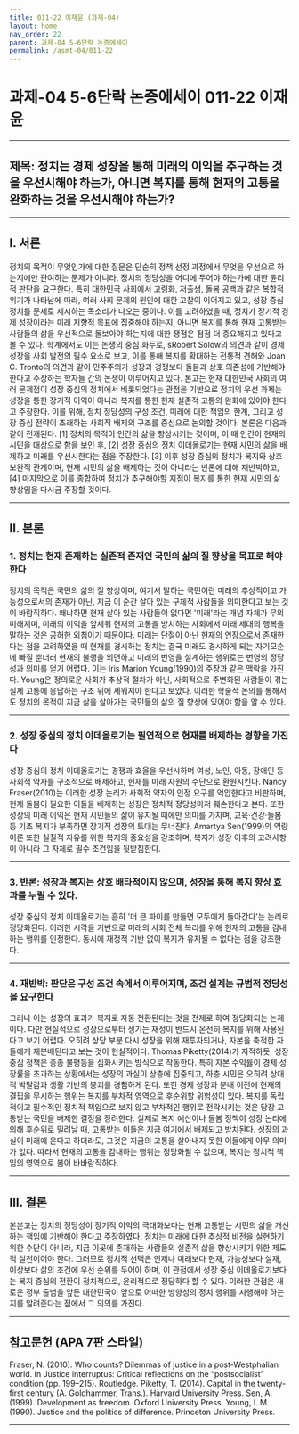 ```yaml
---
title: 011-22 이재윤 (과제-04)
layout: home
nav_order: 22
parent: 과제-04 5-6단락 논증에세이
permalink: /asmt-04/011-22
---
```


# 과제-04 5-6단락 논증에세이 011-22 이재윤 

---

## 제목: 정치는 경제 성장을 통해 미래의 이익을 추구하는 것을 우선시해야 하는가, 아니면 복지를 통해 현재의 고통을 완화하는 것을 우선시해야 하는가?

---

## I. 서론

﻿정치의 목적이 무엇인가에 대한 질문은 단순히 정책 선정 과정에서 무엇을 우선으로 하는지에만 관여하는 문제가 아니라, 정치의 정당성을 어디에 두어야 하는가에 대한 윤리적 판단을 요구한다. 특히 대한민국 사회에서 고령화, 저출생, 돌봄 공백과 같은 복합적 위기가 나타남에 따라, 여러 사회 문제의 원인에 대한 고찰이 이어지고 있고, 성장 중심 정치를 문제로 제시하는 목소리가 나오는 중이다. 이를 고려하였을 때, 정치가 장기적 경제 성장이라는 미래 지향적 목표에 집중해야 하는지, 아니면 복지를 통해 현재 고통받는 사람들의 삶을 우선적으로 돌보아야 하는지에 대한 쟁점은 점점 더 중요해지고 있다고 볼 수 있다. 학계에서도 이는 논쟁의 중심 화두로, sRobert Solow의 의견과 같이 경제 성장을 사회 발전의 필수 요소로 보고, 이를 통해 복지를 확대하는 전통적 견해와 Joan C. Tronto의 의견과 같이 민주주의가 성장과 경쟁보다 돌봄과 상호 의존성에 기반해야 한다고 주장하는 학자들 간의 논쟁이 이루어지고 있다. 본고는 현재 대한민국 사회의 여러 문제점이 성장 중심의 정치에서 비롯되었다는 관점을 기반으로 정치의 우선 과제는 성장을 통한 장기적 이익이 아니라 복지를 통한 현재 실존적 고통의 완화에 있어야 한다고 주장한다. 이를 위해, 정치 정당성의 구성 조건, 미래에 대한 책임의 한계, 그리고 성장 중심 전략이 초래하는 사회적 배제의 구조를 중심으로 논의할 것이다. 본론은 다음과 같이 전개된다. [1] 정치의 목적이 인간의 삶을 향상시키는 것이며, 이 때 인간이 현재의 시민을 대상으로 함을 보인 후, [2] 성장 중심의 정치 이데올로기는 현재 시민의 삶을 배제하고 미래를 우선시한다는 점을 주장한다. [3] 이후 성장 중심의 정치가 복지와 상호보완적 관계이며, 현재 시민의 삶을 배제하는 것이 아니라는 반론에 대해 재반박하고, [4] 마지막으로 이를 종합하여 정치가 추구해야할 지점이 복지를 통한 현재 시민의 삶 향상임을 다시금 주장할 것이다.

---

## II. 본론

### 1. 정치는 현재 존재하는 실존적 존재인 국민의 삶의 질 향상을 목표로 해야한다

정치의 목적은 국민의 삶의 질 향상이며, 여기서 말하는 국민이란 미래의 추상적이고 가능성으로서의 존재가 아닌, 지금 이 순간 살아 있는 구체적 사람들을 의미한다고 보는 것이 바람직하다. 왜냐하면 현재 살아 있는 사람들이 없다면 '미래'라는 개념 자체가 무의미해지며, 미래의 이익을 앞세워 현재의 고통을 방치하는 사회에서 미래 세대의 행복을 말하는 것은 공허한 외침이기 때문이다. 미래는 단절이 아닌 현재의 연장으로서 존재한다는 점을 고려하였을 때 현재를 경시하는 정치는 결국 미래도 경시하게 되는 자기모순에 빠질 뿐더러 현재의 불행을 외면하고 미래의 번영을 설계하는 행위로는 번영의 정당성과 의미를 얻기 어렵다. 이는 Iris Marion Young(1990)의 주장과 같은 맥락을 가진다. Young은 정의로운 사회가 추상적 절차가 아닌, 사회적으로 주변화된 사람들이 겪는 실제 고통에 응답하는 구조 위에 세워져야 한다고 보았다. 이러한 학술적 논의를 통해서도 정치의 목적이 지금 삶을 살아가는 국민들의 삶의 질 향상에 있어야 함을 알 수 있다.

---

### 2. 성장 중심의 정치 이데올로기는 필연적으로 현재를 배제하는 경향을 가진다

성장 중심의 정치 이데올로기는 경쟁과 효율을 우선시하며 여성, 노인, 아동, 장애인 등 사회적 약자를 구조적으로 배제하고, 현재를 미래 자원의 수단으로 환원시킨다. Nancy Fraser(2010)는 이러한 성장 논리가 사회적 약자의 인정 요구를 억압한다고 비판하며, 현재 돌봄이 필요한 이들을 배제하는 성장은 정치적 정당성마저 훼손한다고 본다. 또한 성장의 미래 이익은 현재 시민들의 삶이 유지될 때에만 의미를 가지며, 교육·건강·돌봄 등 기초 복지가 부족하면 장기적 성장의 토대는 무너진다. Amartya Sen(1999)의 역량 이론 또한 실질적 자유를 위한 복지의 중요성을 강조하며, 복지가 성장 이후의 고려사항이 아니라 그 자체로 필수 조건임을 뒷받침한다.

---

### 3. 반론: 성장과 복지는 상호 배타적이지 않으며, 성장을 통해 복지 향상 효과를 누릴 수 있다.

성장 중심의 정치 이데올로기는 흔히 '더 큰 파이를 만들면 모두에게 돌아간다'는 논리로 정당화된다. 이러한 시각을 기반으로 미래의 사회 전체 복리를 위해 현재의 고통을 감내하는 행위를 인정한다. 동시에 재정적 기반 없이 복지가 유지될 수 없다는 점을 강조한다.

---

### 4. 재반박: 판단은 구성 조건 속에서 이루어지며, 조건 설계는 규범적 정당성을 요구한다

그러나 이는 성장의 효과가 복지로 자동 전환된다는 것을 전제로 하여 정당화되는 논제이다. 다만 현실적으로 성장으로부터 생기는 재정이 반드시 온전히 복지를 위해 사용된다고 보기 어렵다. 오히려 상당 부분 다시 성장을 위해 재투자되거나, 자본을 축적한 자들에게 재분배된다고 보는 것이 현실적이다. Thomas Piketty(2014)가 지적하듯, 성장 중심 정책은 종종 불평등을 심화시키는 방식으로 작동한다. 특히 자본 수익률이 경제 성장률을 초과하는 상황에서는 성장의 과실이 상층에 집중되고, 하층 시민은 오히려 상대적 박탈감과 생활 기반의 붕괴를 경험하게 된다. 또한 경제 성장과 분배 이전에 현재의 결핍을 무시하는 행위는 복지를 부차적 영역으로 후순위할 위험성이 있다. 복지를 독립적이고 필수적인 정치적 책임으로 보지 않고 부차적인 행위로 전락시키는 것은 당장 고통받는 국민을 배제한 결정을 장려한다. 실제로 복지 예산이나 돌봄 정책이 성장 논리에 의해 후순위로 밀려날 때, 고통받는 이들은 지금 여기에서 배제되고 방치된다. 성장의 과실이 미래에 온다고 하더라도, 그것은 지금의 고통을 살아내지 못한 이들에게 아무 의미가 없다. 따라서 현재의 고통을 감내하는 행위는 정당화될 수 없으며, 복지는 정치적 책임의 영역으로 봄이 바바람직하다.

---

## III. 결론 

본본고는 정치의 정당성이 장기적 이익의 극대화보다는 현재 고통받는 시민의 삶을 개선하는 책임에 기반해야 한다고 주장하였다. 정치는 미래에 대한 추상적 비전을 실현하기 위한 수단이 아니라, 지금 이곳에 존재하는 사람들의 실존적 삶을 향상시키기 위한 제도적 실천이어야 한다. 그러므로 정치적 선택은 언제나 미래보다 현재, 가능성보다 실재, 이상보다 삶의 조건에 우선 순위를 두어야 하며, 이 관점에서 성장 중심 이데올로기보다는 복지 중심의 전환이 정치적으로, 윤리적으로 정당하다 할 수 있다. 이러한 관점은 새로운 정부 출범을 앞둔  대한민국이 앞으로 어떠한 방향성의 정치 행위를 시행해야 하는지를 알려준다는 점에서 그 의의를 가진다. 

---

## 참고문헌 (APA 7판 스타일)

Fraser, N. (2010). Who counts? Dilemmas of justice in a post-Westphalian world. In Justice interruptus: Critical reflections on the “postsocialist” condition (pp. 199–215). Routledge.
Piketty, T. (2014). Capital in the twenty-first century (A. Goldhammer, Trans.). Harvard University Press.
Sen, A. (1999). Development as freedom. Oxford University Press.
Young, I. M. (1990). Justice and the politics of difference. Princeton University Press.


---
